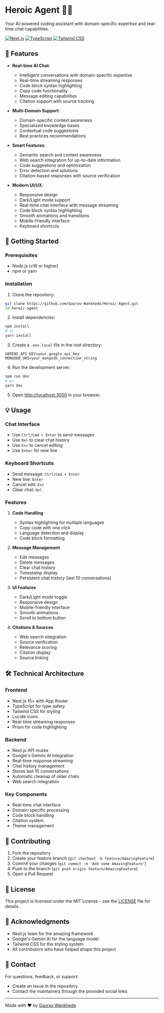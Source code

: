 # Heroic Agent 🦸‍♂️

Your AI-powered coding assistant with domain-specific expertise and real-time chat capabilities.

[![Next.js](https://img.shields.io/badge/Next.js-Latest-black)](https://nextjs.org/)
[![TypeScript](https://img.shields.io/badge/TypeScript-Latest-blue)](https://www.typescriptlang.org/)
[![Tailwind CSS](https://img.shields.io/badge/Tailwind-Latest-38B2AC)](https://tailwindcss.com/)

## 🌟 Features

- **Real-time AI Chat**: 
  - Intelligent conversations with domain-specific expertise
  - Real-time streaming responses
  - Code block syntax highlighting
  - Copy code functionality
  - Message editing capabilities
  - Citation support with source tracking

- **Multi-Domain Support**: 
  - Domain-specific context awareness
  - Specialized knowledge bases
  - Contextual code suggestions
  - Best practices recommendations

- **Smart Features**:
  - Semantic search and context awareness
  - Web search integration for up-to-date information
  - Code suggestions and optimization
  - Error detection and solutions
  - Citation-based responses with source verification

- **Modern UI/UX**:
  - Responsive design
  - Dark/Light mode support
  - Real-time chat interface with message streaming
  - Code block syntax highlighting
  - Smooth animations and transitions
  - Mobile-friendly interface
  - Keyboard shortcuts

## 🚀 Getting Started

### Prerequisites

- Node.js (v16 or higher)
- npm or yarn

### Installation

1. Clone the repository:
```bash
git clone https://github.com/Gaurav-Wankhede/Heroic-Agent.git
cd heroic-agent
```

2. Install dependencies:
```bash
npm install
# or
yarn install
```

3. Create a `.env.local` file in the root directory:
```env
GEMINI_API_KEY=your_google_api_key
MONGODB_URI=your_mongodb_connection_string
```

4. Run the development server:
```bash
npm run dev
# or
yarn dev
```

5. Open [http://localhost:3000](http://localhost:3000) in your browser.

## 💡 Usage

### Chat Interface

- Use `Ctrl/Cmd + Enter` to send messages
- Use `Del` to clear chat history
- Use `Esc` to cancel editing
- Use `Enter` for new line

### Keyboard Shortcuts

- Send message: `Ctrl/Cmd + Enter`
- New line: `Enter`
- Cancel edit: `Esc`
- Clear chat: `Del`

### Features

1. **Code Handling**
   - Syntax highlighting for multiple languages
   - Copy code with one click
   - Language detection and display
   - Code block formatting

2. **Message Management**
   - Edit messages
   - Delete messages
   - Clear chat history
   - Timestamp display
   - Persistent chat history (last 10 conversations)

3. **UI Features**
   - Dark/Light mode toggle
   - Responsive design
   - Mobile-friendly interface
   - Smooth animations
   - Scroll to bottom button

4. **Citations & Sources**
   - Web search integration
   - Source verification
   - Relevance scoring
   - Citation display
   - Source linking

## 🛠️ Technical Architecture

### Frontend
- Next.js 15+ with App Router
- TypeScript for type safety
- Tailwind CSS for styling
- Lucide icons
- Real-time streaming responses
- Prism for code highlighting

### Backend
- Next.js API routes
- Google's Gemini AI integration
- Real-time response streaming
- Chat history management
- Stores last 10 conversations
- Automatic cleanup of older chats
- Web search integration

### Key Components
- Real-time chat interface
- Domain-specific processing
- Code block handling
- Citation system
- Theme management

## 🤝 Contributing

1. Fork the repository
2. Create your feature branch (`git checkout -b feature/AmazingFeature`)
3. Commit your changes (`git commit -m 'Add some AmazingFeature'`)
4. Push to the branch (`git push origin feature/AmazingFeature`)
5. Open a Pull Request

## 📝 License

This project is licensed under the MIT License - see the [LICENSE](LICENSE) file for details.

## 🙏 Acknowledgments

- Next.js team for the amazing framework
- Google's Gemini AI for the language model
- Tailwind CSS for the styling system
- All contributors who have helped shape this project

## 📧 Contact

For questions, feedback, or support:
- Create an issue in the repository
- Contact the maintainers through the provided social links

---

Made with ❤️ by <a href="https://gaurav-wankhede.vercel.app/">Gaurav Wankhede</a>
